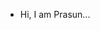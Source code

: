 - Hi, I am Prasun...

<!---
prasunc/prasunc is a ✨ special ✨ repository because its `README.md` (this file) appears on your GitHub profile.
You can click the Preview link to take a look at your changes.
--->
